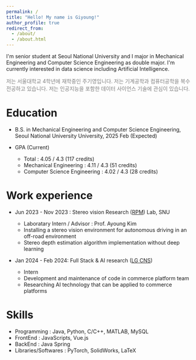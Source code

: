 ```yaml
---
permalink: /
title: "Hello! My name is Giyoung!"
author_profile: true
redirect_from: 
  - /about/
  - /about.html
---
```

 I'm senior student at Seoul National University and I major in Mechanical Engineering and Computer Science Engineering as double major. I'm currently interested in data science including Artificial Intelligence.

<span style = "font-size:14px; color: gray;"> 저는 서울대학교 4학년에 재학중인 주기영입니다. 저는 기계공학과 컴퓨터공학을 복수전공하고 있습니다. 저는 인공지능을 포함한 데이터 사이언스 기술에 관심이 있습니다. </span>
 

Education
======
* B.S. in Mechanical Engineering and Computer Science Engineering, Seoul National University University, 2025 Feb (Expected)

* GPA (Current)
  * Total : 4.05 / 4.3 (117 credits)
  * Mechanical Engineering : 4.11 / 4.3 (51 credits)
  * Computer Science Engineering : 4.02 / 4.3 (28 credits)

<!--
  * [Grade](/images/grade.jpg)
-->

Work experience
======
* Jun 2023 - Nov 2023 : Stereo vision Research ([RPM](https://rpm.snu.ac.kr/)) Lab, SNU
  * Laboratary Intern / Advisor : Prof. Ayoung Kim
  * Installing a stereo vision environment for autonomous driving in an off-road environment
  * Stereo depth estimation algorithm implementation without deep learning

* Jan 2024 - Feb 2024: Full Stack & AI research ([LG CNS](https://www.lgcns.com/))
  * Intern
  * Development and maintenance of code in commerce platform team
  * Researching AI technology that can be applied to commerce platforms


Skills
======
* Programming : Java, Python, C/C++, MATLAB, MySQL
* FrontEnd : JavaScripts, Vue.js
* BackEnd : Java Spring
* Libraries/Softwares : PyTorch, SolidWorks, LaTeX